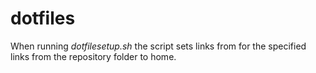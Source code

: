 # dotfiles

When running *dotfilesetup.sh* the script sets links from for the specified links from the repository folder to home. 
